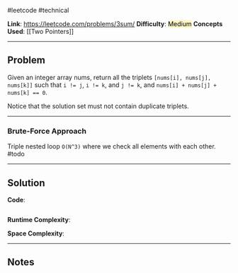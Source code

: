 #leetcode #technical

**Link**: https://leetcode.com/problems/3sum/
**Difficulty**: <mark style="background: #FFF3A3A6;">Medium</mark>
**Concepts Used**: [[Two Pointers]]

---
## Problem

Given an integer array nums, return all the triplets `[nums[i], nums[j], nums[k]]` such that `i != j`, `i != k`, and `j != k`, and `nums[i] + nums[j] + nums[k] == 0`.

Notice that the solution set must not contain duplicate triplets.

---
### Brute-Force Approach
Triple nested loop `O(N^3)` where we check all elements with each other. #todo

---
## Solution


**Code**:
```python

```

**Runtime Complexity**:

**Space Complexity**:

---
## Notes
